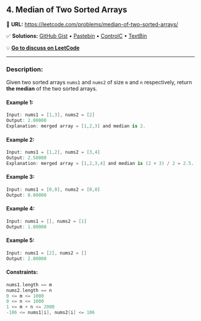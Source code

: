 ## 4. Median of Two Sorted Arrays

🔗 **URL:** https://leetcode.com/problems/median-of-two-sorted-arrays/

✅ **Solutions:** [GitHub Gist]() • [Pastebin]() • [ControlC]() • [TextBin]()

💡 **[Go to discuss on LeetCode]()**

---

### Description:

Given two sorted arrays ```nums1``` and ```nums2``` of size ```m``` and ```n``` respectively, return **the median** of the two sorted arrays.

#### Example 1:
```swift
Input: nums1 = [1,3], nums2 = [2]
Output: 2.00000
Explanation: merged array = [1,2,3] and median is 2.
```

#### Example 2:
```swift
Input: nums1 = [1,2], nums2 = [3,4]
Output: 2.50000
Explanation: merged array = [1,2,3,4] and median is (2 + 3) / 2 = 2.5.
```

#### Example 3:
```swift
Input: nums1 = [0,0], nums2 = [0,0]
Output: 0.00000
```

#### Example 4:
```swift
Input: nums1 = [], nums2 = [1]
Output: 1.00000
```

#### Example 5:
```swift
Input: nums1 = [2], nums2 = []
Output: 2.00000
```

#### Constraints:
```swift
nums1.length == m
nums2.length == n
0 <= m <= 1000
0 <= n <= 1000
1 <= m + n <= 2000
-106 <= nums1[i], nums2[i] <= 106
```
